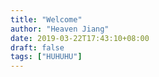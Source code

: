 ```yaml
---
title: "Welcome"
author: "Heaven Jiang"
date: 2019-03-22T17:43:10+08:00
draft: false
tags: ["HUHUHU"]
---
```



